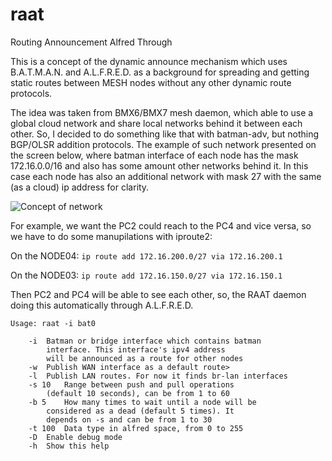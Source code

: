 # raat
Routing Announcement Alfred Through

This is a concept of the dynamic announce mechanism which uses B.A.T.M.A.N. and A.L.F.R.E.D. as a background for spreading and getting static routes between MESH nodes without any other dynamic route protocols.

The idea was taken from BMX6/BMX7 mesh daemon, which able to use a global cloud network and share local networks behind it between each other. So, I decided to do something like that with batman-adv, but nothing BGP/OLSR addition protocols.
The example of such network presented on the screen below, where batman interface of each node has the mask 172.16.0.0/16 and also has some amount other networks behind it. In this case each node has also an additional network with mask 27 with the same (as a cloud) ip address for clarity.

![Concept of network](https://github.com/nickbash11/raat/blob/master/raat-network.png)


For example, we want the PC2 could reach to the PC4 and vice versa, so we have to do some manupilations with iproute2:

On the NODE04:
```ip route add 172.16.200.0/27 via 172.16.200.1```

On the NODE03:
```ip route add 172.16.150.0/27 via 172.16.150.1```

Then PC2 and PC4 will be able to see each other, so, the RAAT daemon doing this automatically through A.L.F.R.E.D.



```
Usage: raat -i bat0

	-i	Batman or bridge interface which contains batman
		interface. This interface's ipv4 address
		will be announced as a route for other nodes 
	-w	Publish WAN interface as a default route>
	-l	Publish LAN routes. For now it finds br-lan interfaces
	-s 10	Range between push and pull operations
		(default 10 seconds), can be from 1 to 60
	-b 5	How many times to wait until a node will be
		considered as a dead (default 5 times). It
		depends on -s and can be from 1 to 30
	-t 100	Data type in alfred space, from 0 to 255
	-D	Enable debug mode
	-h	Show this help
```
